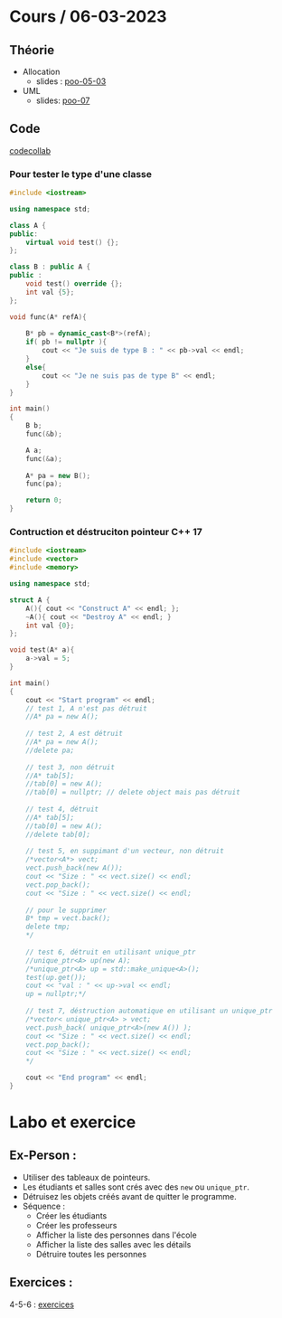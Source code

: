 # Cours / 06-03-2023

## Théorie 
- Allocation 
  - slides : [poo-05-03](https://cyberlearn.hes-so.ch/pluginfile.php/4250436/mod_resource/content/0/poo-06-01-allocation.pdf)
- UML
  - slides: [poo-07](https://cyberlearn.hes-so.ch/pluginfile.php/4251557/mod_resource/content/0/poo-07%20-%20Unified%20Modeling%20Language.pdf)

## Code
[codecollab](https://codecollab.io/@tmaulaz/poo23-allocation)

### Pour tester le type d'une classe 
```cpp
#include <iostream>

using namespace std;

class A {
public:
    virtual void test() {};
};

class B : public A {
public : 
    void test() override {};
    int val {5};
};

void func(A* refA){
    
    B* pb = dynamic_cast<B*>(refA);
    if( pb != nullptr ){
        cout << "Je suis de type B : " << pb->val << endl;
    }
    else{
        cout << "Je ne suis pas de type B" << endl;
    }
}

int main()
{
    B b;
    func(&b);

    A a;
    func(&a);
    
    A* pa = new B();
    func(pa);

    return 0;
}
``` 

### Contruction et déstruciton pointeur C++ 17
```cpp	
#include <iostream>
#include <vector>
#include <memory>

using namespace std;

struct A {
    A(){ cout << "Construct A" << endl; };
    ~A(){ cout << "Destroy A" << endl; }
    int val {0};
};

void test(A* a){
    a->val = 5;
}

int main()
{
    cout << "Start program" << endl;
    // test 1, A n'est pas détruit
    //A* pa = new A();
    
    // test 2, A est détruit
    //A* pa = new A();
    //delete pa;
    
    // test 3, non détruit
    //A* tab[5];
    //tab[0] = new A();
    //tab[0] = nullptr; // delete object mais pas détruit
    
    // test 4, détruit
    //A* tab[5];
    //tab[0] = new A();
    //delete tab[0];
    
    // test 5, en suppimant d'un vecteur, non détruit
    /*vector<A*> vect;
    vect.push_back(new A());
    cout << "Size : " << vect.size() << endl;
    vect.pop_back();
    cout << "Size : " << vect.size() << endl;
    
    // pour le supprimer
    B* tmp = vect.back();
    delete tmp;
    */
    
    // test 6, détruit en utilisant unique_ptr
    //unique_ptr<A> up(new A);
    /*unique_ptr<A> up = std::make_unique<A>();
    test(up.get());
    cout << "val : " << up->val << endl;
    up = nullptr;*/
    
    // test 7, déstruction automatique en utilisant un unique_ptr
    /*vector< unique_ptr<A> > vect;
    vect.push_back( unique_ptr<A>(new A()) );
    cout << "Size : " << vect.size() << endl;
    vect.pop_back();
    cout << "Size : " << vect.size() << endl;    
    */

    cout << "End program" << endl;
}
```

# Labo et exercice
## Ex-Person :
- Utiliser des tableaux de pointeurs.
- Les étudiants et salles sont crés avec des `new` ou `unique_ptr`.
- Détruisez les objets créés avant de quitter le programme.
- Séquence :
  - Créer les étudiants
  - Créer les professeurs
  - Afficher la liste des personnes dans l'école
  - Afficher la liste des salles avec les détails
  - Détruire toutes les personnes

## Exercices :
4-5-6 : [exercices](https://github.com/tony-maulaz/poo-exercices/blob/main/ex80-allocation.md)

